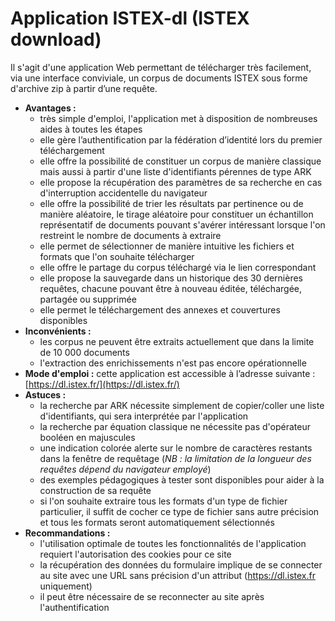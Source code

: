 # Application ISTEX-dl \(ISTEX download\)

Il s'agit d'une application Web permettant de télécharger très facilement, via une interface conviviale, un corpus de documents ISTEX sous forme d'archive zip à partir d’une requête.

* **Avantages :**
  * très simple d'emploi, l'application met à disposition de nombreuses aides à toutes les étapes
  * elle gère l’authentification par la fédération d’identité lors du premier téléchargement
  * elle offre la possibilité de constituer un corpus de manière classique mais aussi à partir d'une liste d'identifiants pérennes de type ARK
  * elle propose la récupération des paramètres de sa recherche en cas d'interruption accidentelle du navigateur
  * elle offre la possibilité de trier les résultats par pertinence ou de manière aléatoire, le tirage aléatoire pour constituer un échantillon représentatif de documents pouvant s'avérer intéressant lorsque l'on restreint le nombre de documents à extraire
  * elle permet de sélectionner de manière intuitive les fichiers et formats que l'on souhaite télécharger
  * elle offre le partage du corpus téléchargé via le lien correspondant
  * elle propose la sauvegarde dans un historique des 30 dernières requêtes, chacune pouvant être à nouveau éditée, téléchargée, partagée ou supprimée
  * elle permet le téléchargement des annexes et couvertures disponibles
* **Inconvénients :**
  * les corpus ne peuvent être extraits actuellement que dans la limite de 10 000 documents
  * l'extraction des enrichissements n'est pas encore opérationnelle
* **Mode d'emploi :** cette application est accessible à l’adresse suivante : [https://dl.istex.fr/](https://dl.istex.fr/) 
* **Astuces :** 
  * la recherche par ARK nécessite simplement de copier/coller une liste d'identifiants, qui sera interprétée par l'application
  * la recherche par équation classique ne nécessite pas d'opérateur booléen en majuscules
  * une indication colorée alerte sur le nombre de caractères restants dans la fenêtre de requêtage \(_NB : la limitation de la longueur des requêtes dépend du navigateur employé_\)
  * des exemples pédagogiques à tester sont disponibles pour aider à la construction de sa requête 
  * si l'on souhaite extraire tous les formats d'un type de fichier particulier, il suffit de cocher ce type de fichier sans autre précision et tous les formats seront automatiquement sélectionnés
* **Recommandations :** 
  * l'utilisation optimale de toutes les fonctionnalités de l'application requiert l'autorisation des cookies pour ce site
  * la récupération des données du formulaire implique de se connecter au site avec une URL sans précision d'un attribut \(https://dl.istex.fr uniquement\)
  * il peut être nécessaire de se reconnecter au site après l'authentification 



